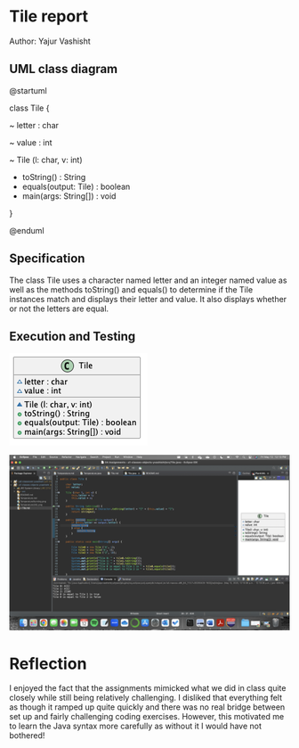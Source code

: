 # Tile report
Author: Yajur Vashisht

## UML class diagram

@startuml

class Tile {

~ letter : char

~ value : int

~ Tile (l: char, v: int)

+ toString() : String
+ equals(output: Tile) : boolean
+ main(args: String[]) : void

}

@enduml

## Specification

The class Tile uses a character named letter and an integer named value as well as the methods toString() and equals() to determine if the Tile instances match and displays their letter and value. It also displays whether or not the letters are equal.

## Execution and Testing

![Tile UML Diagram](TileUML.png)

![Tile Running](TileRunning.png)

# Reflection

I enjoyed the fact that the assignments mimicked what we did in class quite closely while still being relatively challenging. I disliked that everything felt as though it ramped up quite quickly and there was no real bridge between set up and fairly challenging coding exercises. However, this motivated me to learn the Java syntax more carefully as without it I would have not bothered!
